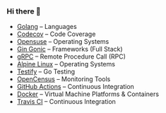 ### Hi there 👋

<!--
**shandanjay/shandanjay** is a ✨ _special_ ✨ repository because its `README.md` (this file) appears on your GitHub profile.

Here are some ideas to get you started:

- 🔭 I’m currently working on ...
- 🌱 I’m currently learning ...
- 👯 I’m looking to collaborate on ...
- 🤔 I’m looking for help with ...
- 💬 Ask me about ...
- 📫 How to reach me: ...
- 😄 Pronouns: ...
- ⚡ Fun fact: ...
-->
- [Golang](http://golang.org/) – Languages
- [Codecov](https://codecov.io/) – Code Coverage
- [Opensuse](http://www.opensuse.org/) – Operating Systems
- [Gin Gonic](https://gin-gonic.com/) – Frameworks (Full Stack)
- [gRPC](https://grpc.io/) – Remote Procedure Call (RPC)
- [Alpine Linux](https://www.alpinelinux.org/) – Operating Systems
- [Testify](https://github.com/stretchr/testify) – Go Testing
- [OpenCensus](https://opencensus.io/) – Monitoring Tools
- [GitHub Actions](https://github.com/features/actions) – Continuous Integration
- [Docker](https://www.docker.com/) – Virtual Machine Platforms & Containers
- [Travis CI](http://travis-ci.com/) – Continuous Integration
